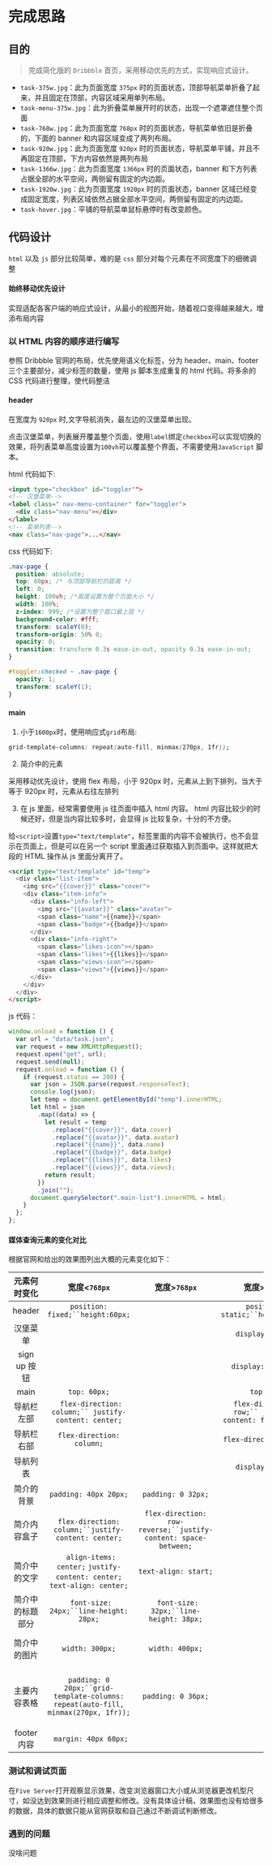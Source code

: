 # 完成思路

## 目的

> 完成简化版的 `Dribbble` 首页，采用移动优先的方式，实现响应式设计。

- `task-375w.jpg`：此为页面宽度 `375px` 时的页面状态，顶部导航菜单折叠了起来，并且固定在顶部，内容区域采用单列布局。
- `task-menu-375w.jpg`：此为折叠菜单展开时的状态，出现一个遮罩遮住整个页面
- `task-768w.jpg`：此为页面宽度 `768px` 时的页面状态，导航菜单依旧是折叠的，下面的 banner 和内容区域变成了两列布局。
- `task-920w.jpg`：此为页面宽度 `920px` 时的页面状态，导航菜单平铺，并且不再固定在顶部，下方内容依然是两列布局
- `task-1366w.jpg`：此为页面宽度 `1366px` 时的页面状态，banner 和下方列表占据全部的水平空间，两侧留有固定的内边距。
- `task-1920w.jpg`：此为页面宽度 `1920px` 时的页面状态，banner 区域已经变成固定宽度，列表区域依然占据全部水平空间，两侧留有固定的内边距。
- `task-hover.jpg`：平铺的导航菜单鼠标悬停时有改变颜色。

## 代码设计

`html` 以及 `js` 部分比较简单，难的是 `css` 部分对每个元素在不同宽度下的细微调整

#### 始终移动优先设计

实现适配各客户端的响应式设计，从最小的视图开始，随着视口变得越来越大，增添布局内容

### 以 HTML 内容的顺序进行编写

参照 Dribbble 官网的布局，优先使用语义化标签，分为 header、main、footer 三个主要部分，减少标签的数量，使用 js 脚本生成重复的 html 代码。将多余的 CSS 代码进行整理，使代码整洁

#### header

在宽度为 `920px` 时,文字导航消失，最左边的汉堡菜单出现。

点击汉堡菜单，列表展开覆盖整个页面，使用`label`绑定`checkbox`可以实现切换的效果，将列表菜单高度设置为`100vh`可以覆盖整个界面，不需要使用`JavaScript` 脚本。

html 代码如下:

```html
<input type="checkbox" id="toggler"">
<!-- 汉堡菜单-->
<label class=" nav-menu-container" for="toggler">
  <div class="nav-menu"></div>
</label>
<!-- 菜单列表-->
<nav class="nav-page">...</nav>
```

css 代码如下:

```css
.nav-page {
  position: absolute;
  top: 60px; /* 与顶部导航栏的距离 */
  left: 0;
  height: 100vh; /*高度设置为整个页面大小 */
  width: 100%;
  z-index: 999; /*设置为整个窗口最上层 */
  background-color: #fff;
  transform: scaleY(0);
  transform-origin: 50% 0;
  opacity: 0;
  transition: transform 0.3s ease-in-out, opacity 0.3s ease-in-out;
}

#toggler:checked ~ .nav-page {
  opacity: 1;
  transform: scaleY(1);
}
```

#### main

1. 小于`1600px`时，使用响应式`grid`布局:

```css
grid-template-columns: repeat(auto-fill, minmax(270px, 1fr));
```

2.  简介中的元素

采用移动优先设计，使用 flex 布局，小于 920px 时，元素从上到下排列，当大于等于 920px 时，元素从右往左排列

3. 在 js 里面，经常需要使用 js 往页面中插入 html 内容。
   html 内容比较少的时候还好，但是当内容比较多时，会显得 js 比较复杂，十分的不方便。

 给`<script>`设置`type="text/template"`，标签里面的内容不会被执行，也不会显示在页面上，但是可以在另一个 script 里面通过获取插入到页面中。这样就把大段的 HTML 操作从 js 里面分离开了。

```html
<script type="text/template" id="temp">
  <div class="list-item">
    <img src="{{cover}}" class="cover">
    <div class="item-info">
      <div class="info-left">
        <img src="{{avatar}}" class="avatar">
        <span class="name">{{name}}</span>
        <span class="badge">{{badge}}</span>
      </div>
      <div class="info-right">
        <span class="likes-icon"></span>
        <span class="likes">{{likes}}</span>
        <span class="views-icon"></span>
        <span class="views">{{views}}</span>
      </div>
    </div>
  </div>
</script>
```

js 代码：

```js
window.onload = function () {
  var url = "data/task.json";
  var request = new XMLHttpRequest();
  request.open("get", url);
  request.send(null);
  request.onload = function () {
    if (request.status == 200) {
      var json = JSON.parse(request.responseText);
      console.log(json);
      let temp = document.getElementById("temp").innerHTML;
      let html = json
        .map((data) => {
          let result = temp
            .replace("{{cover}}", data.cover)
            .replace("{{avatar}}", data.avatar)
            .replace("{{name}}", data.name)
            .replace("{{badge}}", data.badge)
            .replace("{{likes}}", data.likes)
            .replace("{{views}}", data.views);
          return result;
        })
        .join("");
      document.querySelector(".main-list").innerHTML = html;
    }
  };
};
```

#### 媒体查询元素的变化对比

根据官网和给出的效果图列出大概的元素变化如下：

|   元素何时变化   |                                    宽度<`768px`                                     |                           宽度>`768px`                            |                      宽度>`920px`                       |              宽度>`1366px`              |                          宽度>`1600px`                          |
| :--------------: | :---------------------------------------------------------------------------------: | :---------------------------------------------------------------: | :-----------------------------------------------------: | :-------------------------------------: | :-------------------------------------------------------------: |
|      header      |                         ` position: fixed;``height:60px; `                          |                                                                   |           ` position: static;``height:80px; `           |                                         |                                                                 |
|     汉堡菜单     |                                                                                     |                                                                   |                    `display: none;`                     |                                         |                                                                 |
|   sign up 按钮   |                                                                                     |                                                                   |                   `display: inline;`                    |                                         |                                                                 |
|       main       |                                    `top: 60px;`                                     |                                                                   |                        `top: 0;`                        |                                         |                                                                 |
|    导航栏左部    |                ` flex-direction: column;`` justify-content: center;`                |                                                                   | ` flex-direction: row;`` justify-content: flex-start; ` |                                         |                                                                 |
|    导航栏右部    |                              `flex-direction: column;`                              |                                                                   |                 `flex-direction: row;`                  |                                         |                                                                 |
|     导航列表     |                                                                                     |                                                                   |                    `display: none;`                     |                                         |                                                                 |
|    简介的背景    |                                `padding: 40px 20px;`                                |                        `padding: 0 32px;`                         |                                                         |           `padding: 0 72px;`            |                                                                 |
|   简介内容盒子   |                ` flex-direction: column;``justify-content: center; `                | ` flex-direction: row-reverse;``justify-content: space-between; ` |                                                         |                                         |                       `margin: 0 120px;`                        |
|   简介中的文字   |      ` align-items: center;` `justify-content: center;` ` text-align: center;`      |                       `text-align: start;`                        |                                                         |                                         |                                                                 |
| 简介中的标题部分 |                       ` font-size: 24px;``line-height: 28px;`                       |              ` font-size: 32px;``line-height: 38px;`              |                                                         | ` font-size: 48px;``line-height: 56px;` |                                                                 |
|   简介中的图片   |                                   `width: 300px;`                                   |                          `width: 400px;`                          |                                                         |    ` height: auto;`` width: 510px;`     |                                                                 |
|   主要内容表格   | ` padding: 0 20px;``grid-template-columns: repeat(auto-fill, minmax(270px, 1fr)); ` |                        `padding: 0 36px;`                         |                                                         |           `padding: 0 72px;`            | `grid-template-columns: repeat(auto-fill, minmax(336px, 1fr));` |
|   footer 内容    |                                ` margin: 40px 60px;`                                |                                                                   |                                                         |                                         |                      `margin: 40px 80px;`                       |

### 测试和调试页面

在`Five Server`打开观察显示效果，改变浏览器窗口大小或从浏览器更改机型尺寸，如没达到效果则进行相应调整和修改。没有具体设计稿，效果图也没有给很多的数据，具体的数据只能从官网获取和自己通过不断调试判断修改。

### 遇到的问题

没啥问题
